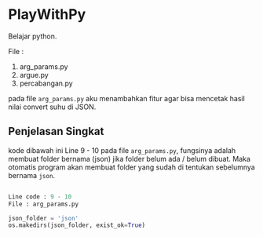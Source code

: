 # PlayWithPy
Belajar python.

File :
1. arg_params.py
2. argue.py
3. percabangan.py

pada file `arg_params.py` aku menambahkan fitur agar bisa mencetak hasil nilai convert suhu di JSON.

## Penjelasan Singkat

kode dibawah ini Line 9 - 10 pada file `arg_params.py`, fungsinya adalah membuat folder bernama (json) jika folder belum ada / belum dibuat. Maka otomatis program akan membuat folder yang sudah di tentukan sebelumnya bernama `json`.
````python

Line code : 9 - 10
File : arg_params.py

json_folder = 'json'
os.makedirs(json_folder, exist_ok=True)
````


